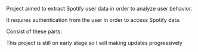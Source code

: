Project aimed to extract Spotify user data in order to analyze user behavior. 

It requires authentication from the user in order to access Spotify data.

Consist of these parts:

This project is still on early stage so I will making updates progressively